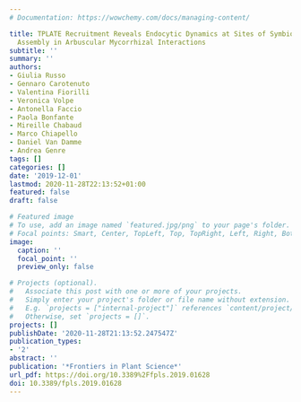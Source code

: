 ```yaml
---
# Documentation: https://wowchemy.com/docs/managing-content/

title: TPLATE Recruitment Reveals Endocytic Dynamics at Sites of Symbiotic Interface
  Assembly in Arbuscular Mycorrhizal Interactions
subtitle: ''
summary: ''
authors:
- Giulia Russo
- Gennaro Carotenuto
- Valentina Fiorilli
- Veronica Volpe
- Antonella Faccio
- Paola Bonfante
- Mireille Chabaud
- Marco Chiapello
- Daniel Van Damme
- Andrea Genre
tags: []
categories: []
date: '2019-12-01'
lastmod: 2020-11-28T22:13:52+01:00
featured: false
draft: false

# Featured image
# To use, add an image named `featured.jpg/png` to your page's folder.
# Focal points: Smart, Center, TopLeft, Top, TopRight, Left, Right, BottomLeft, Bottom, BottomRight.
image:
  caption: ''
  focal_point: ''
  preview_only: false

# Projects (optional).
#   Associate this post with one or more of your projects.
#   Simply enter your project's folder or file name without extension.
#   E.g. `projects = ["internal-project"]` references `content/project/deep-learning/index.md`.
#   Otherwise, set `projects = []`.
projects: []
publishDate: '2020-11-28T21:13:52.247547Z'
publication_types:
- '2'
abstract: ''
publication: '*Frontiers in Plant Science*'
url_pdf: https://doi.org/10.3389%2Ffpls.2019.01628
doi: 10.3389/fpls.2019.01628
---
```

